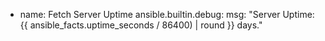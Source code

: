 - name: Fetch Server Uptime
  ansible.builtin.debug:
    msg: "Server Uptime: {{ ansible_facts.uptime_seconds / 86400) | round }} days."
